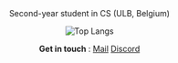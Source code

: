 
<div align="center">
Second-year student in CS (ULB, Belgium)


![Top Langs](https://github-readme-stats.vercel.app/api/top-langs/?username=Daniel-Dfg&theme=transparent&hide_border=true&include_all_commits=false&count_private=false&layout=compact)



**Get in touch** :
[Mail](mailto:danieldefoing@gmail.com)
[Discord](discordapp.com/users/720963652286414909)



</div>

